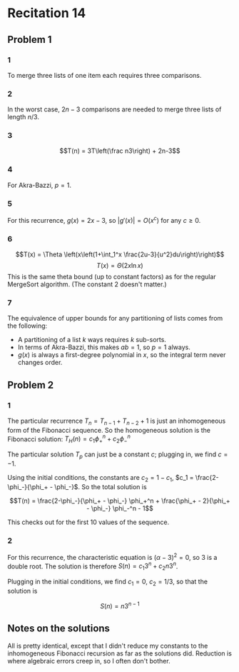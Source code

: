 # Recitation 14

## Problem 1

### 1
To merge three lists of one item each requires three comparisons.

### 2
In the worst case, $2n-3$ comparisons are needed to merge three lists of length $n/3$.

### 3
$$T(n) = 3T\left(\frac n3\right) + 2n-3$$

### 4
For Akra-Bazzi, $p=1$.

### 5
For this recurrence, $g(x) = 2x - 3$, so $|g'(x)| = O(x^c)$ for any $c\geq 0$.

### 6
$$T(x) = \Theta \left(x\left(1+\int_1^x \frac{2u-3}{u^2}du\right)\right)$$
$$T(x) = \Theta(2x \ln x)$$
This is the same theta bound (up to constant factors) as for the regular MergeSort algorithm. (The constant $2$ doesn't matter.)

### 7
The equivalence of upper bounds for any partitioning of lists comes from the following:

  * A partitioning of a list $k$ ways requires $k$ sub-sorts.
  * In terms of Akra-Bazzi, this makes $ab = 1$, so $p = 1$ always.
  * $g(x)$ is always a first-degree polynomial in $x$, so the integral term never changes order.


## Problem 2
### 1
The particular recurrence $T_n = T_{n-1} + T_{n-2} + 1$ is just an inhomogeneous form of the Fibonacci sequence. So the homogeneous solution is the Fibonacci solution: $T_H(n) = c_1 \phi_+^n + c_2 \phi_-^n$

The particular solution $T_p$ can just be a constant $c$; plugging in, we find $c = -1$.

Using the initial conditions, the constants are $c_2 = 1-c_1$, $c_1 = \frac{2-\phi_-}{\phi_+ - \phi_-}$. So the total solution is

$$T(n) = \frac{2-\phi_-}{\phi_+ - \phi_-} \phi_+^n + \frac{\phi_+ - 2}{\phi_+ - \phi_-} \phi_-^n - 1$$

This checks out for the first 10 values of the sequence.

### 2
For this recurrence, the characteristic equation is $(\alpha - 3)^2 = 0$, so $3$ is a double root. The solution is therefore $S(n) = c_1 3^n + c_2 n 3^n$.

Plugging in the initial conditions, we find $c_1 = 0$, $c_2 = 1/3$, so that the solution is

$$S(n) = n3^{n-1}$$

## Notes on the solutions
All is pretty identical, except that I didn't reduce my constants to the inhomogeneous Fibonacci recursion as far as the solutions did. Reduction is where algebraic errors creep in, so I often don't bother.
